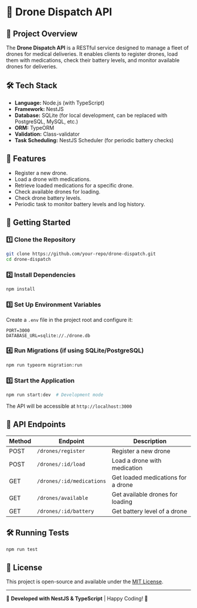 # 🚀 Drone Dispatch API

## 📌 Project Overview

The **Drone Dispatch API** is a RESTful service designed to manage a fleet of drones for medical deliveries. It enables clients to register drones, load them with medications, check their battery levels, and monitor available drones for deliveries.

## 🛠️ Tech Stack

- **Language:** Node.js (with TypeScript)
- **Framework:** NestJS
- **Database:** SQLite (for local development, can be replaced with PostgreSQL, MySQL, etc.)
- **ORM:** TypeORM
- **Validation:** Class-validator
- **Task Scheduling:** NestJS Scheduler (for periodic battery checks)

## 📑 Features

- Register a new drone.
- Load a drone with medications.
- Retrieve loaded medications for a specific drone.
- Check available drones for loading.
- Check drone battery levels.
- Periodic task to monitor battery levels and log history.

## 🚀 Getting Started

### 1️⃣ **Clone the Repository**

```sh
git clone https://github.com/your-repo/drone-dispatch.git
cd drone-dispatch
```

### 2️⃣ **Install Dependencies**

```sh
npm install
```

### 3️⃣ **Set Up Environment Variables**

Create a `.env` file in the project root and configure it:

```env
PORT=3000
DATABASE_URL=sqlite://./drone.db
```

### 4️⃣ **Run Migrations** (if using SQLite/PostgreSQL)

```sh
npm run typeorm migration:run
```

### 5️⃣ **Start the Application**

```sh
npm run start:dev  # Development mode
```

The API will be accessible at `http://localhost:3000`

## 🔗 API Endpoints

| Method | Endpoint                  | Description                        |
| ------ | ------------------------- | ---------------------------------- |
| POST   | `/drones/register`        | Register a new drone               |
| POST   | `/drones/:id/load`        | Load a drone with medication       |
| GET    | `/drones/:id/medications` | Get loaded medications for a drone |
| GET    | `/drones/available`       | Get available drones for loading   |
| GET    | `/drones/:id/battery`     | Get battery level of a drone       |

## 🛠️ Running Tests

```sh
npm run test
```

## 📜 License

This project is open-source and available under the [MIT License](LICENSE).

---

🚀 **Developed with NestJS & TypeScript** | Happy Coding! 🎯
